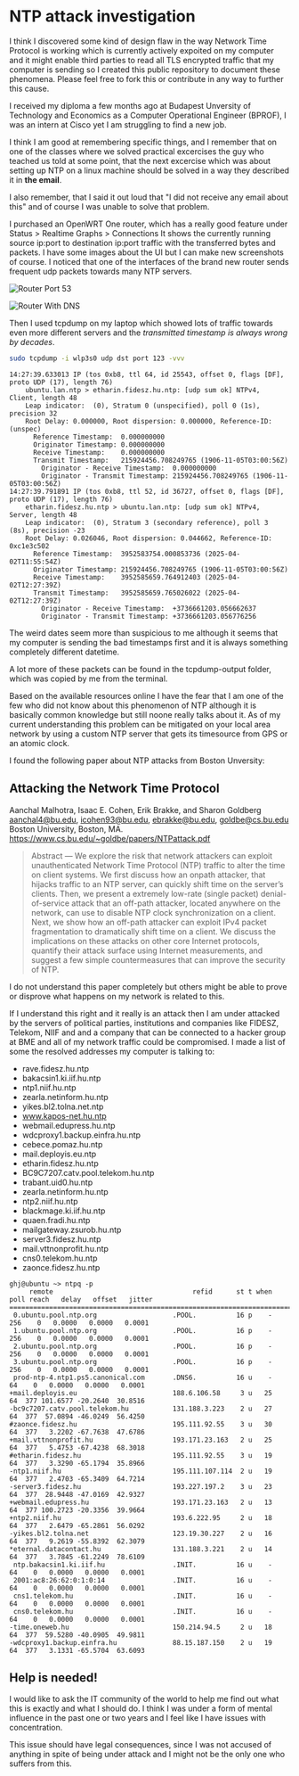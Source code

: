 # NTP attack investigation

I think I discovered some kind of design flaw in the way Network Time Protocol is working which is currently actively expoited on my computer and it might enable third parties to read all TLS encrypted traffic that my computer is sending so I created this public repository to document these phenomena. Please feel free to fork this or contribute in any way to further this cause.

I received my diploma a few months ago at Budapest Unversity of Technology and Economics as a Computer Operational Engineer (BPROF), I was an intern at Cisco yet I am struggling to find a new job.

I think I am good at remembering specific things, and I remember that on one of the classes where we solved practical excercises the guy who teached us told at some point, that the next excercise which was about setting up NTP on a linux machine should be solved in a way they described it in __the email__.

I also remember, that I said it out loud that "I did not receive any email about this" and of course I was unable to solve that problem.

I purchased an OpenWRT One router, which has a really good feature under Status > Realtime Graphs > Connections
It shows the currently running source ip:port to destination ip:port traffic with the transferred bytes and packets. I have some images about the UI but I can make new screenshots of course. I noticed that one of the interfaces of the brand new router sends frequent udp packets towards many NTP servers.

![Router Port 53](images/router_port_53.png "Router Port 53")

![Router With DNS](images/router_with_dns.png "Router With DNS")

Then I used tcpdump on my laptop which showed lots of traffic towards even more different servers and the _transmitted timestamp is always wrong by decades_.

```sh
sudo tcpdump -i wlp3s0 udp dst port 123 -vvv
```

```console
14:27:39.633013 IP (tos 0xb8, ttl 64, id 25543, offset 0, flags [DF], proto UDP (17), length 76)
    ubuntu.lan.ntp > etharin.fidesz.hu.ntp: [udp sum ok] NTPv4, Client, length 48
	Leap indicator:  (0), Stratum 0 (unspecified), poll 0 (1s), precision 32
	Root Delay: 0.000000, Root dispersion: 0.000000, Reference-ID: (unspec)
	  Reference Timestamp:  0.000000000
	  Originator Timestamp: 0.000000000
	  Receive Timestamp:    0.000000000
	  Transmit Timestamp:   215924456.708249765 (1906-11-05T03:00:56Z)
	    Originator - Receive Timestamp:  0.000000000
	    Originator - Transmit Timestamp: 215924456.708249765 (1906-11-05T03:00:56Z)
14:27:39.791891 IP (tos 0xb8, ttl 52, id 36727, offset 0, flags [DF], proto UDP (17), length 76)
    etharin.fidesz.hu.ntp > ubuntu.lan.ntp: [udp sum ok] NTPv4, Server, length 48
	Leap indicator:  (0), Stratum 3 (secondary reference), poll 3 (8s), precision -23
	Root Delay: 0.026046, Root dispersion: 0.044662, Reference-ID: 0xc1e3c502
	  Reference Timestamp:  3952583754.000853736 (2025-04-02T11:55:54Z)
	  Originator Timestamp: 215924456.708249765 (1906-11-05T03:00:56Z)
	  Receive Timestamp:    3952585659.764912403 (2025-04-02T12:27:39Z)
	  Transmit Timestamp:   3952585659.765026022 (2025-04-02T12:27:39Z)
	    Originator - Receive Timestamp:  +3736661203.056662637
	    Originator - Transmit Timestamp: +3736661203.056776256
```

The weird dates seem more than suspicious to me although it seems that my computer is sending the bad timestamps first and it is always something completely different datetime.

A lot more of these packets can be found in the tcpdump-output folder, which was copied by me from the terminal.

Based on the available resources online I have the fear that I am one of the few who did not know about this phenomenon of NTP although it is basically common knowledge but still noone really talks about it.
As of my current understanding this problem can be mitigated on your local area network by using a custom NTP server that gets its timesource from GPS or an atomic clock.

I found the following paper about NTP attacks from Boston Unversity:

## Attacking the Network Time Protocol

Aanchal Malhotra, Isaac E. Cohen, Erik Brakke, and Sharon Goldberg
aanchal4@bu.edu, icohen93@bu.edu, ebrakke@bu.edu, goldbe@cs.bu.edu
Boston University, Boston, MA.
<https://www.cs.bu.edu/~goldbe/papers/NTPattack.pdf>

> Abstract — We explore the risk that network attackers can exploit unauthenticated Network Time Protocol (NTP) traffic to alter the time on client systems. We first discuss how an onpath attacker, that hijacks traffic to an NTP server, can quickly shift time on the server’s clients. Then, we present a extremely low-rate (single packet) denial-of-service attack that an off-path attacker, located anywhere on the network, can use to disable NTP clock synchronization on a client. Next, we show how an off-path attacker can exploit IPv4 packet fragmentation to dramatically shift time on a client. We discuss the implications on these attacks on other core Internet protocols, quantify their attack surface using Internet measurements, and suggest a few simple countermeasures that can improve the security of NTP.

I do not understand this paper completely but others might be able to prove or disprove what happens on my network is related to this.

If I understand this right and it really is an attack then I am under attacked by the servers of political parties, institutions and companies like FIDESZ, Telekom, NIIF and and a company that can be connected to a hacker group at BME and all of my network traffic could be compromised. 
I made a list of some the resolved addresses my computer is talking to:

- rave.fidesz.hu.ntp
- bakacsin1.ki.iif.hu.ntp
- ntp1.niif.hu.ntp
- zearla.netinform.hu.ntp
- yikes.bl2.tolna.net.ntp
- www.kapos-net.hu.ntp
- webmail.edupress.hu.ntp
- wdcproxy1.backup.einfra.hu.ntp
- cebece.pomaz.hu.ntp
- mail.deployis.eu.ntp
- etharin.fidesz.hu.ntp
- BC9C7207.catv.pool.telekom.hu.ntp
- trabant.uid0.hu.ntp
- zearla.netinform.hu.ntp
- ntp2.niif.hu.ntp
- blackmage.ki.iif.hu.ntp
- quaen.fradi.hu.ntp
- mailgateway.zsurob.hu.ntp
- server3.fidesz.hu.ntp
- mail.vttnonprofit.hu.ntp
- cns0.telekom.hu.ntp
- zaonce.fidesz.hu.ntp

```console
ghj@ubuntu ~> ntpq -p
     remote                                   refid      st t when poll reach   delay   offset   jitter
=======================================================================================================
 0.ubuntu.pool.ntp.org                   .POOL.          16 p    -  256    0   0.0000   0.0000   0.0001
 1.ubuntu.pool.ntp.org                   .POOL.          16 p    -  256    0   0.0000   0.0000   0.0001
 2.ubuntu.pool.ntp.org                   .POOL.          16 p    -  256    0   0.0000   0.0000   0.0001
 3.ubuntu.pool.ntp.org                   .POOL.          16 p    -  256    0   0.0000   0.0000   0.0001
 prod-ntp-4.ntp1.ps5.canonical.com       .DNS6.          16 u    -   64    0   0.0000   0.0000   0.0001
+mail.deployis.eu                        188.6.106.58     3 u   25   64  377 101.6577 -20.2640  30.8516
-bc9c7207.catv.pool.telekom.hu           131.188.3.223    2 u   27   64  377  57.0894 -46.0249  56.4250
#zaonce.fidesz.hu                        195.111.92.55    3 u   30   64  377   3.2202 -67.7638  47.6786
+mail.vttnonprofit.hu                    193.171.23.163   2 u   25   64  377   5.4753 -67.4238  68.3018
#etharin.fidesz.hu                       195.111.92.55    3 u   19   64  377   3.3290 -65.1794  35.8966
-ntp1.niif.hu                            195.111.107.114  2 u   19   64  377   2.4703 -65.3409  64.7214
-server3.fidesz.hu                       193.227.197.2    3 u   23   64  377  28.9448 -47.0169  42.9327
+webmail.edupress.hu                     193.171.23.163   2 u   13   64  377 100.2723 -20.3356  39.9664
+ntp2.niif.hu                            193.6.222.95     2 u   18   64  377   2.6479 -65.2861  56.0292
-yikes.bl2.tolna.net                     123.19.30.227    2 u   16   64  377   9.2619 -55.8392  62.3079
*eternal.datacontact.hu                  131.188.3.221    2 u   14   64  377   3.7845 -61.2249  78.6109
 ntp.bakacsin1.ki.iif.hu                 .INIT.          16 u    -   64    0   0.0000   0.0000   0.0001
 2001:ac8:26:62:0:1:0:14                 .INIT.          16 u    -   64    0   0.0000   0.0000   0.0001
 cns1.telekom.hu                         .INIT.          16 u    -   64    0   0.0000   0.0000   0.0001
 cns0.telekom.hu                         .INIT.          16 u    -   64    0   0.0000   0.0000   0.0001
-time.oneweb.hu                          150.214.94.5     2 u   18   64  377  59.5280 -40.0905  49.9811
-wdcproxy1.backup.einfra.hu              88.15.187.150    2 u   19   64  377   3.1331 -65.5704  63.6093
```

## Help is needed!

I would like to ask the IT community of the world to help me find out what this is exactly and what I should do. I think I was under a form of mental influence in the past one or two years and I feel like I have issues with concentration.

This issue should have legal consequences, since I was not accused of anything in spite of being under attack and I might not be the only one who suffers from this.
